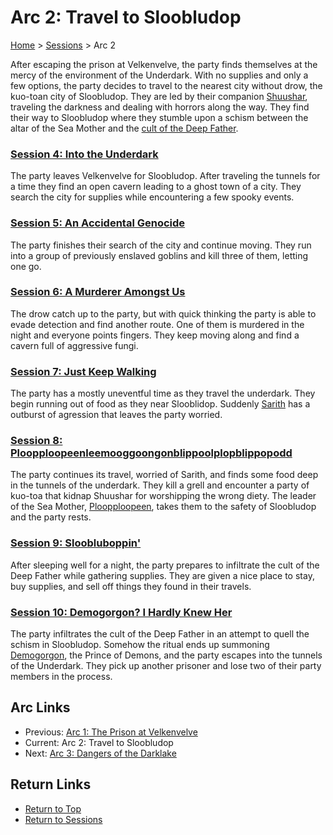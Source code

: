# Arc 2: Travel to Sloobludop

[Home](../../README.md) > [Sessions](../info.md) > Arc 2

After escaping the prison at Velkenvelve, the party finds themselves
at the mercy of the environment of the Underdark. With no supplies
and only a few options, the party decides to travel to the nearest
city without drow, the kuo-toan city of Sloobludop. They are led by
their companion [Shuushar](../../characters/party/shuushar.md), traveling
the darkness and dealing with horrors along the way. They find their
way to Sloobludop where they stumble upon a schism between the altar of
the Sea Mother and the [cult of the Deep Father](../../lore/organizations/deepfather.md).

### [Session 4: Into the Underdark](session04-2020-07-12.md)
The party leaves Velkenvelve for Sloobludop. After traveling the
tunnels for a time they find an open cavern leading to a ghost
town of a city. They search the city for supplies while encountering
a few spooky events.

### [Session 5: An Accidental Genocide](session05-2020-07-26.md)
The party finishes their search of the city and continue moving.
They run into a group of previously enslaved goblins and kill three
of them, letting one go.

### [Session 6: A Murderer Amongst Us](session06-2020-08-16.md)
The drow catch up to the party, but with quick thinking the party is
able to evade detection and find another route. One of them is murdered
in the night and everyone points fingers. They keep moving along and
find a cavern full of aggressive fungi.

### [Session 7: Just Keep Walking](session07-2020-09-13.md)
The party has a mostly uneventful time as they travel the underdark.
They begin running out of food as they near Slooblidop. Suddenly [Sarith](../../characters/party/sarith.md)
has a outburst of agression that leaves the party worried.

### [Session 8: Ploopploopeenleemooggoongonblippoolplopblippopodd](session08-2020-09-27.md)
The party continues its travel, worried of Sarith, and finds some food
deep in the tunnels of the underdark. They kill a grell and encounter
a party of kuo-toa that kidnap Shuushar for worshipping the wrong
diety. The leader of the Sea Mother, [Ploopploopeen](../../characters/sloobludop/ploopploopeen.md),
takes them to the safety of Sloobludop and the party rests.

### [Session 9: Sloobluboppin'](session09-2020-11-01.md)
After sleeping well for a night, the party prepares to infiltrate the
cult of the Deep Father while gathering supplies. They are given a
nice place to stay, buy supplies, and sell off things they found in
their travels.

### [Session 10: Demogorgon? I Hardly Knew Her](session10-2020-11-08.md)
The party infiltrates the cult of the Deep Father in an attempt to
quell the schism in Sloobludop. Somehow the ritual ends up summoning
[Demogorgon](../../lore/demon_lords/demogorgon.md), the Prince of Demons,
and the party escapes into the tunnels of the Underdark. They pick up another
prisoner and lose two of their party members in the process.

## Arc Links
* Previous: [Arc 1: The Prison at Velkenvelve](../arc01/info.md)
* Current: Arc 2: Travel to Sloobludop
* Next: [Arc 3: Dangers of the Darklake](../arc03/info.md)

## Return Links
* [Return to Top](../../README.md)
* [Return to Sessions](../info.md)
